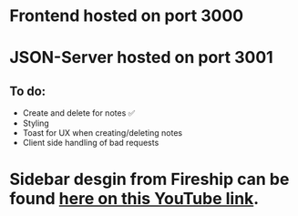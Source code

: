 # Frontend hosted on port 3000
# JSON-Server hosted on port 3001

## To do:
- Create and delete for notes ✅
- Styling
- Toast for UX when creating/deleting notes
- Client side handling of bad requests

# Sidebar desgin from Fireship can be found [here on this YouTube link](https://www.youtube.com/watch?v=biOMz4puGt8&list=WL&index=14&t=74s&ab_channel=Fireship).